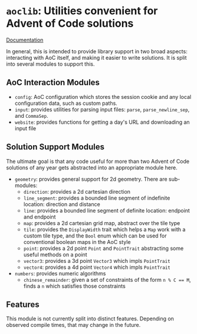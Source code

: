 # `aoclib`: Utilities convenient for Advent of Code solutions

[Documentation](https://aoclib-docs.netlify.app/aoclib/)

In general, this is intended to provide library support in two broad aspects:
interacting with AoC itself, and making it easier to write solutions.
It is split into several modules to support this.

## AoC Interaction Modules

- `config`: AoC configuration which stores the session cookie and any local
  configuration data, such as custom paths.
- `input`: provides utilities for parsing input files: `parse`, `parse_newline_sep`, and `CommaSep`.
- `website`: provides functions for getting a day's URL and downloading an input file

## Solution Support Modules

The ultimate goal is that any code useful for more than two Advent of Code solutions
of any year gets abstracted into an appropriate module here.

- `geometry`: provides general support for 2d geometry. There are sub-modules:
  - `direction`: provides a 2d cartesian direction
  - `line_segment`: provides a bounded line segment of indefinite location: direction and distance
  - `line`: provides a bounded line segment of definite location: endpoint and endpoint
  - `map`: provides a 2d cartesian grid map, abstract over the tile type
  - `tile`: provides the `DisplayWidth` trait which helps a `Map` work with a custom tile type, and the `Bool` enum which can be used for conventional boolean maps in the AoC style
  - `point`: provides a 2d point `Point` and `PointTrait` abstracting some useful methods on a point
  - `vector3`: provides a 3d point `Vector3` which impls `PointTrait`
  - `vector4`: provides a 4d point `Vector4` which impls `PointTrait`
- `numbers`: provides numeric algorithms
  - `chinese_remainder`: given a set of constraints of the form `n % C == M`, finds a `n`
    which satisfies those constraints

## Features

This module is not currently split into distinct features. Depending on observed
compile times, that may change in the future.
